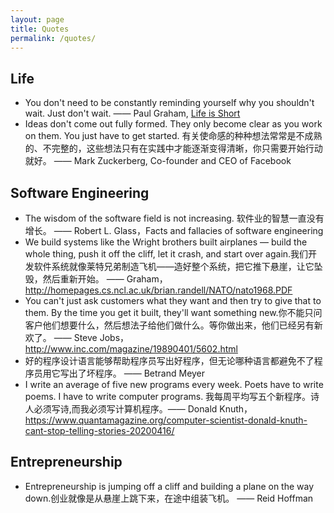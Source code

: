 ```yaml
---
layout: page
title: Quotes
permalink: /quotes/
---
```


## Life


* You don't need to be constantly reminding yourself why you shouldn't wait. Just don't wait.
—— Paul Graham, [Life is Short](http://paulgraham.com/vb.html)
* Ideas don't come out fully formed. They only become clear as you work on them. You just have to get started. 有关使命感的种种想法常常是不成熟的、不完整的，这些想法只有在实践中才能逐渐变得清晰，你只需要开始行动就好。
—— Mark Zuckerberg, Co-founder and CEO of Facebook

## Software Engineering

* The wisdom of the software field is not increasing.
软件业的智慧一直没有增长。
—— Robert L. Glass，Facts and fallacies of software engineering
* We build systems like the Wright brothers built airplanes — build the whole thing, push it off the cliff, let it crash, and start over again.我们开发软件系统就像莱特兄弟制造飞机——造好整个系统，把它推下悬崖，让它坠毁，然后重新开始。
—— Graham， <http://homepages.cs.ncl.ac.uk/brian.randell/NATO/nato1968.PDF>
* You can't just ask customers what they want and then try to give that to them. By the time you get it built, they'll want something new.你不能只问客户他们想要什么，然后想法子给他们做什么。等你做出来，他们已经另有新欢了。
—— Steve Jobs，<http://www.inc.com/magazine/19890401/5602.html>
* 好的程序设计语言能够帮助程序员写出好程序，但无论哪种语言都避免不了程序员用它写出了坏程序。
—— Betrand Meyer
* I write an average of five new programs every week. Poets have to write poems. I have to write computer programs. 我每周平均写五个新程序。诗人必须写诗,而我必须写计算机程序。—— Donald Knuth，<https://www.quantamagazine.org/computer-scientist-donald-knuth-cant-stop-telling-stories-20200416/>

## Entrepreneurship

* Entrepreneurship is jumping off a cliff and building a plane on the way down.创业就像是从悬崖上跳下来，在途中组装飞机。
—— Reid Hoffman